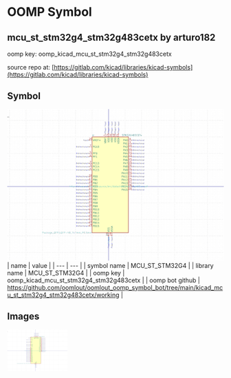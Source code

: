 # OOMP Symbol  
## mcu_st_stm32g4_stm32g483cetx  by arturo182  
  
oomp key: oomp_kicad_mcu_st_stm32g4_stm32g483cetx  
  
source repo at: [https://gitlab.com/kicad/libraries/kicad-symbols](https://gitlab.com/kicad/libraries/kicad-symbols)  
## Symbol  
  
[![working.png](working_600.png)](working.png)  
| name | value | 
| --- | --- | 
| symbol name | MCU_ST_STM32G4 | 
| library name | MCU_ST_STM32G4 | 
| oomp key | oomp_kicad_mcu_st_stm32g4_stm32g483cetx | 
| oomp bot github | https://github.com/oomlout/oomlout_oomp_symbol_bot/tree/main/kicad_mcu_st_stm32g4_stm32g483cetx/working | 
## Images  
  
[![working.png](working_140.png)](working.png)  
